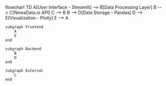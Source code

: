 flowchart TD
    A[User Interface - Streamlit] --> B[Data Processing Layer]
    B --> C[NewsData.io API]
    C --> B
    B --> D[Data Storage - Pandas]
    D --> E[Visualization - Plotly]
    E --> A
    
    subgraph Frontend
        A
        E
    end
    
    subgraph Backend
        B
        D
    end
    
    subgraph External
        C
    end
